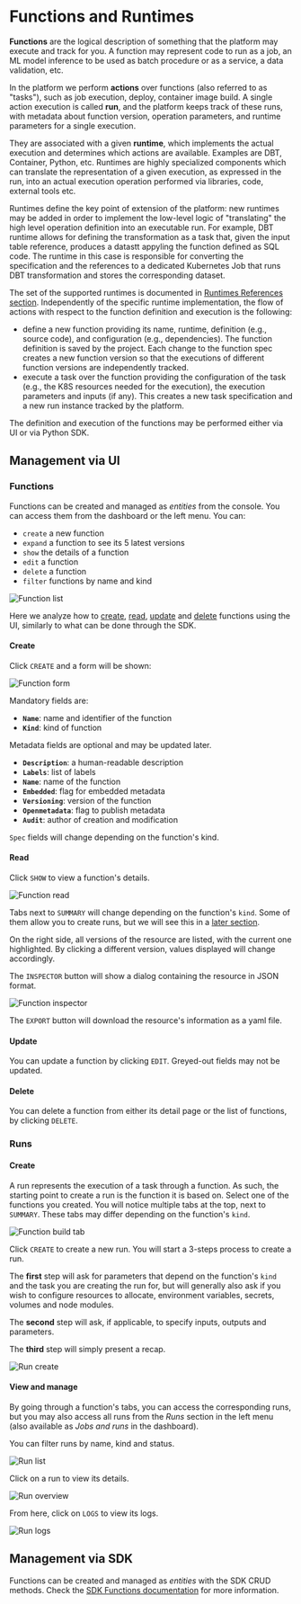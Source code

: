 # Functions and Runtimes

**Functions** are the logical description of something that the platform may execute and track for you. A function may represent code to run as a job, an ML model inference to be used as batch procedure or as a service, a data validation, etc.

In the platform we perform **actions** over functions (also referred to as "tasks"), such as job execution, deploy, container image build. A single action execution is called **run**, and the platform keeps track of these runs, with metadata about function version, operation parameters, and runtime parameters for a single execution.

They are associated with a given **runtime**, which implements the actual execution and determines which actions are available. Examples are DBT, Container, Python, etc. Runtimes  are highly specialized components which can translate the representation of a given execution, as expressed in the run, into an actual execution operation performed via libraries, code, external tools etc.

Runtimes define the key point of extension of the platform: new runtimes may be added in order to implement the low-level logic of "translating" the high level operation definition into an executable run. For example, DBT runtime allows for defining the transformation as a task that, given the input table reference,
produces a datastt appyling the function defined as SQL code. The runtime in this case is responsible for converting the specification and the references to a dedicated Kubernetes Job that runs DBT transformation and stores the corresponding dataset.

The set of the supported runtimes is documented in [Runtimes References section](../runtimes/python.md). Independently of the specific runtime implementation, the flow of actions
with respect to the function definition and execution is the following:

- define a new function providing its name, runtime, definition (e.g., source code), and configuration (e.g., dependencies). The function definition is saved by the project. Each change to the function spec creates a new function version so that the executions of different function versions are independently tracked.
- execute a task over the function providing the configuration of the task (e.g., the K8S resources needed for the execution), the execution parameters and inputs (if any). This creates a new task specification and a new run instance tracked by the platform.

The definition and execution of the functions may be performed either via UI or via Python SDK.

## Management via UI

### Functions

Functions can be created and managed as *entities* from the console. You can access them from the dashboard or the left menu. You can:

- `create` a new function
- `expand` a function to see its 5 latest versions
- `show` the details of a function
- `edit` a function
- `delete` a function
- `filter` functions by name and kind

![Function list](../images/console/function-list.png)

Here we analyze how to [create](#create), [read](#read), [update](#update) and [delete](#delete) functions using the UI, similarly to what can be done through the SDK.

#### Create

Click `CREATE` and a form will be shown:

![Function form](../images/console/function-form.png)

Mandatory fields are:

- **`Name`**: name and identifier of the function
- **`Kind`**: kind of function

Metadata fields are optional and may be updated later.

- **`Description`**: a human-readable description
- **`Labels`**: list of labels
- **`Name`**: name of the function
- **`Embedded`**: flag for embedded metadata
- **`Versioning`**: version of the function
- **`Openmetadata`**: flag to publish metadata
- **`Audit`**: author of creation and modification

`Spec` fields will change depending on the function's kind.

#### Read

Click `SHOW` to view a function's details.

![Function read](../images/console/function-read.png)

Tabs next to `SUMMARY` will change depending on the function's `kind`. Some of them allow you to create runs, but we will see this in a [later section](#runs).

On the right side, all versions of the resource are listed, with the current one highlighted. By clicking a different version, values displayed will change accordingly.

The `INSPECTOR` button will show a dialog containing the resource in JSON format.

![Function inspector](../images/console/function-inspector.png)

The `EXPORT` button will download the resource's information as a yaml file.

#### Update

You can update a function by clicking `EDIT`. Greyed-out fields may not be updated.

#### Delete

You can delete a function from either its detail page or the list of functions, by clicking `DELETE`.

### Runs

#### Create

A run represents the execution of a task through a function. As such, the starting point to create a run is the function it is based on. Select one of the functions you created. You will notice multiple tabs at the top, next to `SUMMARY`. These tabs may differ depending on the function's `kind`.

![Function build tab](../images/console/function-build-tab.png)

Click `CREATE` to create a new run. You will start a 3-steps process to create a run.

The **first** step will ask for parameters that depend on the function's `kind` and the task you are creating the run for, but will generally also ask if you wish to configure resources to allocate, environment variables, secrets, volumes and node modules.

The **second** step will ask, if applicable, to specify inputs, outputs and parameters.

The **third** step will simply present a recap.

![Run create](../images/console/run-create.png)

#### View and manage

By going through a function's tabs, you can access the corresponding runs, but you may also access all runs from the *Runs* section in the left menu (also available as *Jobs and runs* in the dashboard).

You can filter runs by name, kind and status.

![Run list](../images/console/run-list.png)

Click on a run to view its details.

![Run overview](../images/console/run-overview.png)

From here, click on `LOGS` to view its logs.

![Run logs](../images/console/run-logs.png)

## Management via SDK

Functions can be created and managed as *entities* with the SDK CRUD methods.
Check the [SDK Functions documentation](https://scc-digitalhub.github.io/sdk-docs/objects/function/entity/) for more information.
